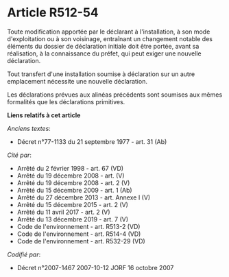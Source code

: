 # Article R512-54

Toute modification apportée par le déclarant à l'installation, à son mode d'exploitation ou à son voisinage, entraînant un
changement notable des éléments du dossier de déclaration initiale doit être portée, avant sa réalisation, à la connaissance
du préfet, qui peut exiger une nouvelle déclaration.

Tout transfert d'une installation soumise à déclaration sur un autre emplacement nécessite une nouvelle déclaration.

Les déclarations prévues aux alinéas précédents sont soumises aux mêmes formalités que les déclarations primitives.

**Liens relatifs à cet article**

_Anciens textes_:

  - Décret n°77-1133 du 21 septembre 1977 - art. 31 (Ab)

_Cité par_:

  - Arrêté du 2 février 1998 - art. 67 (VD)
  - Arrêté du 19 décembre 2008 - art. (V)
  - Arrêté du 19 décembre 2008 - art. 2 (V)
  - Arrêté du 15 décembre 2009 - art. 1 (Ab)
  - Arrêté du 27 décembre 2013 - art. Annexe I (V)
  - Arrêté du 15 décembre 2015 - art. 2 (V)
  - Arrêté du 11 avril 2017 - art. 2 (V)
  - Arrêté du 13 décembre 2019 - art. 7 (V)
  - Code de l'environnement - art. R513-2 (VD)
  - Code de l'environnement - art. R514-4 (VD)
  - Code de l'environnement - art. R532-29 (VD)

_Codifié par_:

  - Décret n°2007-1467 2007-10-12 JORF 16 octobre 2007
